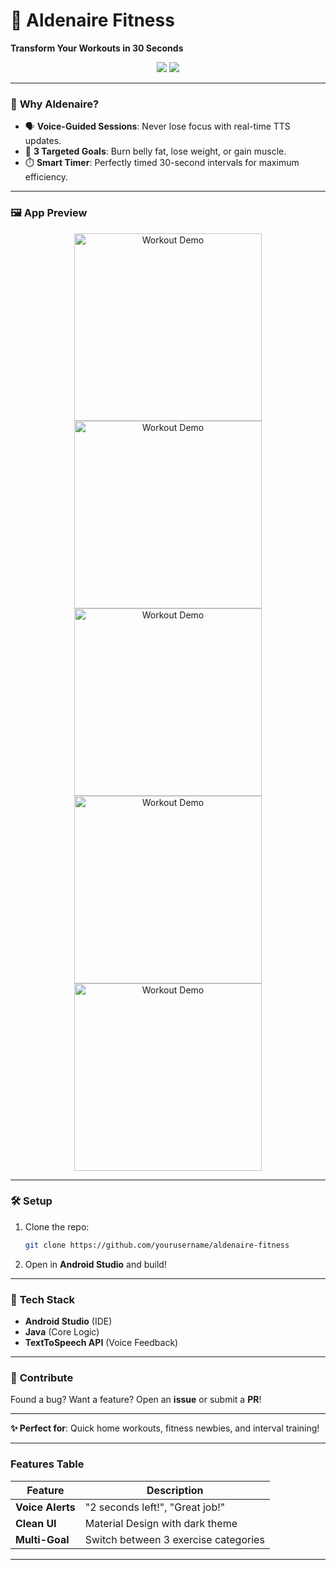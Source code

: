 
# 💪 Aldenaire Fitness  
**Transform Your Workouts in 30 Seconds**  

<div align="center">  
  <img src="C:\Users\HP\OneDrive\Pictures\Screenshots 1\Screenshot 2025-04-16 215634.png">  
  <img src="https://img.shields.io/badge/Language-Java-orange?style=flat">  
</div>  

---

### 🌟 **Why Aldenaire?**  
- 🗣️ **Voice-Guided Sessions**: Never lose focus with real-time TTS updates.  
- 🎯 **3 Targeted Goals**: Burn belly fat, lose weight, or gain muscle.  
- ⏱️ **Smart Timer**: Perfectly timed 30-second intervals for maximum efficiency.  

---

### 🖼️ **App Preview**  
<p align="center">  
  <img src="https://i.ibb.co.com/DDfgXzCg/Screenshot-2025-04-17-012855.png" width="300" alt="Workout Demo"> 
  <img src="https://i.postimg.cc/jjTpCXtk/Screenshot-2025-04-17-013538.png" width="300" alt="Workout Demo"> 
  <img src="https://i.postimg.cc/wBkSNmBx/Screenshot-2025-04-17-013551.png" width="300" alt="Workout Demo"> 
  <img src="https://i.postimg.cc/sfLb5y3W/Screenshot-2025-04-17-013603.png" width="300" alt="Workout Demo"> 
  <img src="https://i.postimg.cc/FKGBzXP7/Screenshot-2025-04-17-013613.png" width="300" alt="Workout Demo"> 
</p>  

---

### 🛠️ **Setup**  
1. Clone the repo:  
   ```bash  
   git clone https://github.com/yourusername/aldenaire-fitness  
   ```  
2. Open in **Android Studio** and build!  

---

### 🔧 **Tech Stack**  
- **Android Studio** (IDE)  
- **Java** (Core Logic)  
- **TextToSpeech API** (Voice Feedback)  

---

### 🤝 **Contribute**  
Found a bug? Want a feature? Open an **issue** or submit a **PR**!  

---  

**✨ Perfect for**: Quick home workouts, fitness newbies, and interval training!  

---  

### Features Table  
| Feature          | Description                          |  
|------------------|--------------------------------------|  
| **Voice Alerts** | "2 seconds left!", "Great job!"      |  
| **Clean UI**     | Material Design with dark theme      |  
| **Multi-Goal**   | Switch between 3 exercise categories |  

---  



